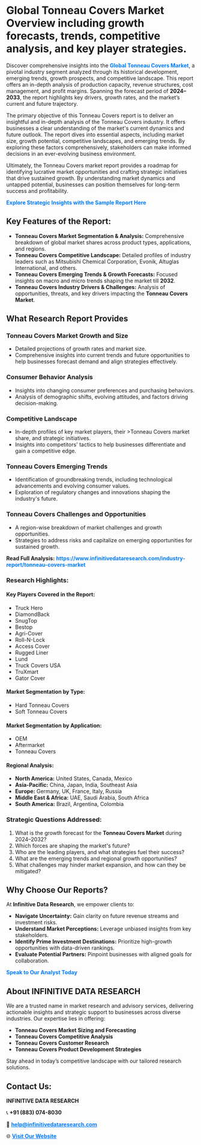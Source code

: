 <h1>Global Tonneau Covers Market Overview including growth forecasts, trends, competitive analysis, and key player strategies.</h1>
<p>
Discover comprehensive insights into the 
<a href="https://www.infinitivedataresearch.com/industry-report/tonneau-covers-market" rel="dofollow" style="color: #007BFF; text-decoration: none;"><strong>Global Tonneau Covers Market</strong></a>, a pivotal industry segment analyzed through its historical development, emerging trends, growth prospects, and competitive landscape. This report offers an in-depth analysis of production capacity, revenue structures, cost management, and profit margins. Spanning the forecast period of <strong>2024–2033</strong>, the report highlights key drivers, growth rates, and the market’s current and future trajectory.
</p>
<p>
The primary objective of this Tonneau Covers report is to deliver an insightful and in-depth analysis of the Tonneau Covers industry. It offers businesses a clear understanding of the market's current dynamics and future outlook. The report dives into essential aspects, including market size, growth potential, competitive landscapes, and emerging trends. By exploring these factors comprehensively, stakeholders can make informed decisions in an ever-evolving business environment.
</p>
<p>
Ultimately, the Tonneau Covers market report provides a roadmap for identifying lucrative market opportunities and crafting strategic initiatives that drive sustained growth. By understanding market dynamics and untapped potential, businesses can position themselves for long-term success and profitability.
</p>
<p>
<a href="https://www.infinitivedataresearch.com/request-sample/reportId=110719" style="color: #007BFF; text-decoration: none;"><strong>Explore Strategic Insights with the Sample Report Here</strong></a>
</p>

<h2>Key Features of the Report:</h2>
<ul>
<li><strong>Tonneau Covers Market Segmentation & Analysis:</strong> Comprehensive breakdown of global market shares across product types, applications, and regions.</li>
<li><strong>Tonneau Covers Competitive Landscape:</strong> Detailed profiles of industry leaders such as Mitsubishi Chemical Corporation, Evonik, Altuglas International, and others.</li>
<li><strong>Tonneau Covers Emerging Trends & Growth Forecasts:</strong> Focused insights on macro and micro trends shaping the market till <strong>2032</strong>.</li>
<li><strong>Tonneau Covers Industry Drivers & Challenges:</strong> Analysis of opportunities, threats, and key drivers impacting the <strong>Tonneau Covers Market</strong>.</li>
</ul>

<h2>What Research Report Provides</h2>
<h3>Tonneau Covers Market Growth and Size</h3>
<ul>
<li>Detailed projections of growth rates and market size.</li>
<li>Comprehensive insights into current trends and future opportunities to help businesses forecast demand and align strategies effectively.</li>
</ul>

<h3>Consumer Behavior Analysis</h3>
<ul>
<li>Insights into changing consumer preferences and purchasing behaviors.</li>
<li>Analysis of demographic shifts, evolving attitudes, and factors driving decision-making.</li>
</ul>

<h3>Competitive Landscape</h3>
<ul>
<li>In-depth profiles of key market players, their >Tonneau Covers market share, and strategic initiatives.</li>
<li>Insights into competitors' tactics to help businesses differentiate and gain a competitive edge.</li>
</ul>

<h3>Tonneau Covers Emerging Trends</h3>
<ul>
<li>Identification of groundbreaking trends, including technological advancements and evolving consumer values.</li>
<li>Exploration of regulatory changes and innovations shaping the industry's future.</li>
</ul>

<h3>Tonneau Covers Challenges and Opportunities</h3>
<ul>
<li>A region-wise breakdown of market challenges and growth opportunities.</li>
<li>Strategies to address risks and capitalize on emerging opportunities for sustained growth.</li>
</ul>
<p><strong>Read Full Analysis:</strong> <a href="https://www.infinitivedataresearch.com/industry-report/tonneau-covers-market" rel="dofollow" style="color: #007BFF; text-decoration: none;"><strong>https://www.infinitivedataresearch.com/industry-report/tonneau-covers-market</strong></a></p>
<h3>Research Highlights:</h3>
<h4>Key Players Covered in the Report:</h4>
<ul><li>Truck Hero</li><li>DiamondBack</li><li>SnugTop</li><li>Bestop</li><li>Agri-Cover</li><li>Roll-N-Lock</li><li>Access Cover</li><li>Rugged Liner</li><li>Lund</li><li>Truck Covers USA</li><li>TruXmart</li><li>Gator Cover</li></ul>
<h4>Market Segmentation by Type:</h4>
<ul><li>Hard Tonneau Covers</li><li>Soft Tonneau Covers</li></ul>
<h4>Market Segmentation by Application:</h4>
<ul><li>OEM</li><li>Aftermarket</li><li>Tonneau Covers</li></ul>

<h4>Regional Analysis:</h4>
<ul>
<li><strong>North America:</strong> United States, Canada, Mexico</li>
<li><strong>Asia-Pacific:</strong> China, Japan, India, Southeast Asia</li>
<li><strong>Europe:</strong> Germany, UK, France, Italy, Russia</li>
<li><strong>Middle East & Africa:</strong> UAE, Saudi Arabia, South Africa</li>
<li><strong>South America:</strong> Brazil, Argentina, Colombia</li>
</ul>

<h3>Strategic Questions Addressed:</h3>
<ol>
<li>What is the growth forecast for the <strong>Tonneau Covers Market</strong> during 2024–2032?</li>
<li>Which forces are shaping the market's future?</li>
<li>Who are the leading players, and what strategies fuel their success?</li>
<li>What are the emerging trends and regional growth opportunities?</li>
<li>What challenges may hinder market expansion, and how can they be mitigated?</li>
</ol>

<h2>Why Choose Our Reports?</h2>
<p>At <strong>Infinitive Data Research</strong>, we empower clients to:</p>
<ul>
<li><strong>Navigate Uncertainty:</strong> Gain clarity on future revenue streams and investment risks.</li>
<li><strong>Understand Market Perceptions:</strong> Leverage unbiased insights from key stakeholders.</li>
<li><strong>Identify Prime Investment Destinations:</strong> Prioritize high-growth opportunities with data-driven rankings.</li>
<li><strong>Evaluate Potential Partners:</strong> Pinpoint businesses with aligned goals for collaboration.</li>
</ul>
<p><a href="https://www.infinitivedataresearch.com/industry-report/tonneau-covers-market" rel="dofollow" style="color: #007BFF; text-decoration: none;"><strong>Speak to Our Analyst Today</strong></a></p>

<h2>About INFINITIVE DATA RESEARCH</h2>
<p>We are a trusted name in market research and advisory services, delivering actionable insights and strategic support to businesses across diverse industries. Our expertise lies in offering:</p>
<ul>
<li><strong>Tonneau Covers Market Sizing and Forecasting</strong></li>
<li><strong>Tonneau Covers Competitive Analysis</strong></li>
<li><strong>Tonneau Covers Customer Research</strong></li>
<li><strong>Tonneau Covers Product Development Strategies</strong></li>
</ul>
<p>Stay ahead in today’s competitive landscape with our tailored research solutions.</p>

<h2>Contact Us:</h2>
<p><strong>INFINITIVE DATA RESEARCH</strong></p>
<p>📞 <strong>+91 (883) 074-8030</strong></p>
<p>📧 <strong><a href="mailto:help@infinitivedataresearch.com" style="color: #007BFF;">help@infinitivedataresearch.com</a></strong></p>
<p>🌐 <strong><a href="https://www.infinitivedataresearch.com" rel="dofollow" style="color: #007BFF;">Visit Our Website</a></strong></p>